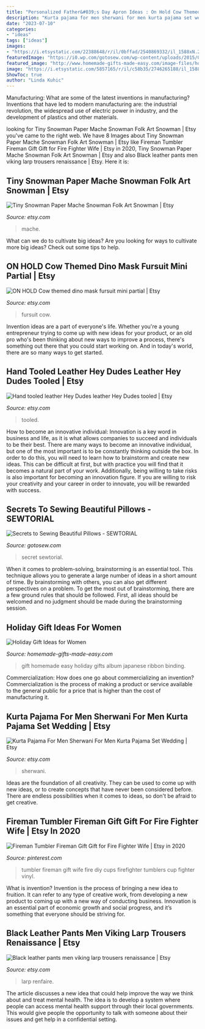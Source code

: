 ```yaml
---
title: "Personalized Father&#039;s Day Apron Ideas : On Hold Cow Themed Dino Mask Fursuit Mini Partial"
description: "Kurta pajama for men sherwani for men kurta pajama set wedding"
date: "2023-07-10"
categories:
- "ideas"
tags: ["ideas"]
images:
- "https://i.etsystatic.com/22388648/r/il/0bffad/2540869332/il_1588xN.2540869332_i32i.jpg"
featuredImage: "https://i0.wp.com/gotosew.com/wp-content/uploads/2015/06/Pillow1-1.jpg?resize=700%2C467&amp;ssl=1"
featured_image: "http://www.homemade-gifts-made-easy.com/image-files/how-to-make-a-book-800x474.jpg"
image: "https://i.etsystatic.com/5857165/r/il/c58b35/2746265188/il_1588xN.2746265188_r9tf.jpg"
ShowToc: true
author: "Linda Kuhic"
---
```



Manufacturing: What are some of the latest inventions in manufacturing?
Inventions that have led to modern manufacturing are: the industrial revolution, the widespread use of electric power in industry, and the development of plastics and other materials.

	

		
looking for Tiny Snowman Paper Mache Snowman Folk Art Snowman | Etsy you've came to the right web. We have 8 Images about Tiny Snowman Paper Mache Snowman Folk Art Snowman | Etsy like Fireman Tumbler Fireman Gift Gift for Fire Fighter Wife | Etsy in 2020, Tiny Snowman Paper Mache Snowman Folk Art Snowman | Etsy and also Black leather pants men viking larp trousers renaissance | Etsy. Here it is:
		
    
## Tiny Snowman Paper Mache Snowman Folk Art Snowman | Etsy

<img loading=lazy src="https://i.etsystatic.com/5857165/r/il/c58b35/2746265188/il_1588xN.2746265188_r9tf.jpg" onerror="this.onerror=null;this.src='https://tse4.mm.bing.net/th?id=OIP.YHNXsmkkOu4x_9kxmZ4YZAHaJ3&amp;pid=15.1';" alt="Tiny Snowman Paper Mache Snowman Folk Art Snowman | Etsy">

_Source: etsy.com_

>mache. 

	

What can we do to cultivate big ideas?
Are you looking for ways to cultivate more big ideas? Check out some tips to help.

    
## ON HOLD Cow Themed Dino Mask Fursuit Mini Partial | Etsy

<img loading=lazy src="https://i.etsystatic.com/21800670/r/il/248008/2695716173/il_1588xN.2695716173_1o8c.jpg" onerror="this.onerror=null;this.src='https://tse2.mm.bing.net/th?id=OIP.pGotgSOAiYRgjwj4_yQyywHaJ3&amp;pid=15.1';" alt="ON HOLD Cow themed dino mask fursuit mini partial | Etsy">

_Source: etsy.com_

>fursuit cow. 

	

Invention ideas are a part of everyone's life. Whether you're a young entrepreneur trying to come up with new ideas for your product, or an old pro who's been thinking about new ways to improve a process, there's something out there that you could start working on. And in today's world, there are so many ways to get started.

    
## Hand Tooled Leather Hey Dudes Leather Hey Dudes Tooled | Etsy

<img loading=lazy src="https://i.etsystatic.com/22210810/r/il/bd3dbd/2951961551/il_fullxfull.2951961551_6f7v.jpg" onerror="this.onerror=null;this.src='https://tse3.mm.bing.net/th?id=OIP.W_mA16Be0TXb1xK-dOobggHaJ4&amp;pid=15.1';" alt="Hand tooled leather Hey Dudes leather Hey Dudes tooled | Etsy">

_Source: etsy.com_

>tooled. 

	

How to become an innovative individual:
Innovation is a key word in business and life, as it is what allows companies to succeed and individuals to be their best. There are many ways to become an innovative individual, but one of the most important is to be constantly thinking outside the box. In order to do this, you will need to learn how to brainstorm and create new ideas. This can be difficult at first, but with practice you will find that it becomes a natural part of your work. Additionally, being willing to take risks is also important for becoming an innovation figure. If you are willing to risk your creativity and your career in order to innovate, you will be rewarded with success.

    
## Secrets To Sewing Beautiful Pillows - SEWTORIAL

<img loading=lazy src="https://i0.wp.com/gotosew.com/wp-content/uploads/2015/06/Pillow1-1.jpg?resize=700%2C467&amp;ssl=1" onerror="this.onerror=null;this.src='https://tse1.mm.bing.net/th?id=OIP.gGXo4aQ8Dzpc-S1efVVoAAHaE8&amp;pid=15.1';" alt="Secrets to Sewing Beautiful Pillows - SEWTORIAL">

_Source: gotosew.com_

>secret sewtorial. 

	

When it comes to problem-solving, brainstorming is an essential tool. This technique allows you to generate a large number of ideas in a short amount of time. By brainstorming with others, you can also get different perspectives on a problem. To get the most out of brainstorming, there are a few ground rules that should be followed. First, all ideas should be welcomed and no judgment should be made during the brainstorming session.

    
## Holiday Gift Ideas For Women

<img loading=lazy src="http://www.homemade-gifts-made-easy.com/image-files/how-to-make-a-book-800x474.jpg" onerror="this.onerror=null;this.src='https://tse3.mm.bing.net/th?id=OIP.TvS2laXvwE-a0rtD5rSB1gHaEY&amp;pid=15.1';" alt="Holiday Gift Ideas for Women">

_Source: homemade-gifts-made-easy.com_

>gift homemade easy holiday gifts album japanese ribbon binding. 

	

Commercialization: How does one go about commercializing an invention?
Commercialization is the process of making a product or service available to the general public for a price that is higher than the cost of manufacturing it.

    
## Kurta Pajama For Men Sherwani For Men Kurta Pajama Set Wedding | Etsy

<img loading=lazy src="https://i.etsystatic.com/22388648/r/il/0bffad/2540869332/il_1588xN.2540869332_i32i.jpg" onerror="this.onerror=null;this.src='https://tse4.mm.bing.net/th?id=OIP.LlJSSsKMCgYtlsdmjU61uAHaKt&amp;pid=15.1';" alt="Kurta Pajama For Men Sherwani For Men Kurta Pajama Set Wedding | Etsy">

_Source: etsy.com_

>sherwani. 

	

Ideas are the foundation of all creativity. They can be used to come up with new ideas, or to create concepts that have never been considered before. There are endless possibilities when it comes to ideas, so don't be afraid to get creative.

    
## Fireman Tumbler Fireman Gift Gift For Fire Fighter Wife | Etsy In 2020

<img loading=lazy src="https://i.pinimg.com/736x/6d/65/23/6d652395d00863c1003a3df423c7435b.jpg" onerror="this.onerror=null;this.src='https://tse2.mm.bing.net/th?id=OIP.SZF8f4CeYoLY-MzyehoXigHaJ3&amp;pid=15.1';" alt="Fireman Tumbler Fireman Gift Gift for Fire Fighter Wife | Etsy in 2020">

_Source: pinterest.com_

>tumbler fireman gift wife fire diy cups firefighter tumblers cup fighter vinyl. 

	

What is invention?
Invention is the process of bringing a new idea to fruition. It can refer to any type of creative work, from developing a new product to coming up with a new way of conducting business. Innovation is an essential part of economic growth and social progress, and it’s something that everyone should be striving for.

    
## Black Leather Pants Men Viking Larp Trousers Renaissance | Etsy

<img loading=lazy src="https://i.etsystatic.com/15149853/r/il/6c5e22/2187664912/il_fullxfull.2187664912_h5mb.jpg" onerror="this.onerror=null;this.src='https://tse3.mm.bing.net/th?id=OIP.dMFqt8wnQZVHuWSOfKCuUwHaLG&amp;pid=15.1';" alt="Black leather pants men viking larp trousers renaissance | Etsy">

_Source: etsy.com_

>larp renfaire. 

	

The article discusses a new idea that could help improve the way we think about and treat mental health. The idea is to develop a system where people can access mental health support through their local governments. This would give people the opportunity to talk with someone about their issues and get help in a confidential setting.

